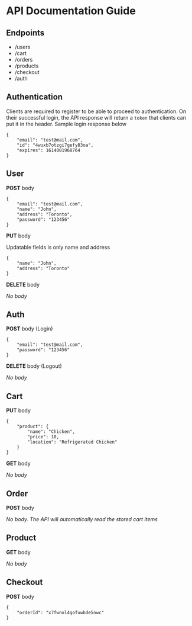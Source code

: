 # API Documentation Guide

## Endpoints
- /users
- /cart
- /orders
- /products
- /checkout
- /auth

## Authentication
Clients are required to register to be able to proceed to authentication. On their successful login, the API response will return a `token` that clients can put it in the header. Sample login response below

```
{
    "email": "test@mail.com",
    "id": "4wuxb7otzgi7gefy83oa",
    "expires": 1614001968764
}
```

## User
**POST** body
```
{
    "email": "test@mail.com",
    "name": "John",
    "address": "Toronto",
    "password": "123456"
}
```

**PUT** body

Updatable fields is only name and address
```
{
    "name": "John",
    "address": "Toronto"
}
```

**DELETE** body

*No body*

## Auth
**POST** body (Login)
```
{
    "email": "test@mail.com",
    "password": "123456"
}
```

**DELETE** body (Logout)

*No body*

## Cart
**PUT** body
```
{
    "product": {
        "name": "Chicken",
        "price": 10,
        "location": "Refrigerated Chicken"
    }
}
```

**GET** body

*No body*

## Order
**POST** body

*No body. The API will automatically read the stored cart items*

## Product
**GET** body

*No body*

## Checkout
**POST** body

```
{
    "orderId": "x7fwnol4qofuwbde5nwc"
}
```